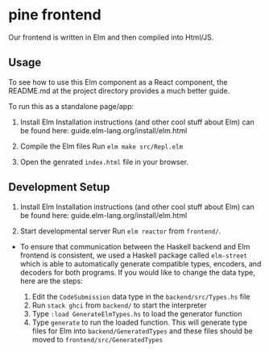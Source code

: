 # pine frontend

Our frontend is written in Elm and then compiled into Html/JS. 

## Usage
To see how to use this Elm component as a React component, the README.md at the project directory
provides a much better guide.

To run this as a standalone page/app:
1. Install Elm
Installation instructions (and other cool stuff about Elm) can be found here:
    guide.elm-lang.org/install/elm.html

2. Compile the Elm files 
Run `elm make src/Repl.elm`

3. Open the genrated `index.html` file in your browser.

## Development Setup

1. Install Elm
Installation instructions (and other cool stuff about Elm) can be found here:
    guide.elm-lang.org/install/elm.html

2. Start developmental server
Run `elm reactor` from `frontend/`.

 - To ensure that communication between the Haskell backend and Elm frontend is consistent, we used
a Haskell package called `elm-street` which is able to automatically generate compatible 
types, encoders, and decoders for both programs. If you would like to change the data type, here are the steps:

    1. Edit the `CodeSubmission` data type in the `backend/src/Types.hs` file 
    2. Run `stack ghci` from `backend/` to start the interpreter
    3. Type `:load GenerateElmTypes.hs` to load the generator function
    4. Type `generate` to run the loaded function. This will generate type files for Elm into `backend/GeneratedTypes` and these files should be moved to `frontend/src/GeneratedTypes`

